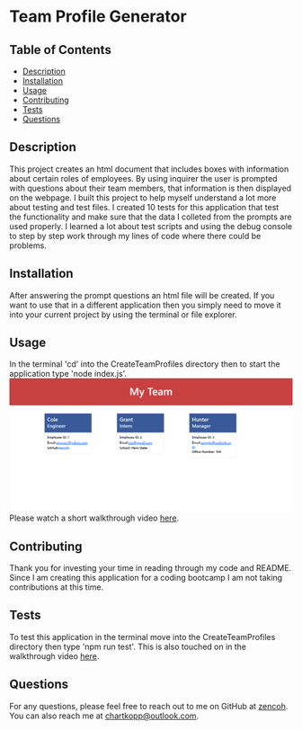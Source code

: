 # Team Profile Generator

## Table of Contents
* [Description](#description)
* [Installation](#installation)
* [Usage](#usage)
* [Contributing](#contributing)
* [Tests](#tests)
* [Questions](#questions)

## Description
This project creates an html document that includes boxes with information about certain roles of employees. By using inquirer the user is prompted with questions about their team members, that information is then displayed on the webpage. I built this project to help myself understand a lot more about testing  and test files. I created 10 tests for this application that test the functionality and make sure that the data I colleted from the prompts are used properly. I learned a lot about test scripts and using the debug console to step by step work through my lines of code where there could be problems.

## Installation
After answering the prompt questions an html file will be created. If you want to use that in a different application then you simply need to move it into your current project by using the terminal or file explorer.

## Usage
In the terminal 'cd' into the CreateTeamProfiles directory then to start the application type 'node index.js'.
![](./images/teamscreenshot.png)
Please watch a short walkthrough video [here](https://drive.google.com/file/d/1d3MpGaSLqqnkLVVtcEbCcQqtwPU9XP3_/view).

## Contributing
Thank you for investing your time in reading through my code and README. Since I am creating this application for a coding bootcamp I am not taking contributions at this time.

## Tests
To test this application in the terminal move into the CreateTeamProfiles directory then type 'npm run test'. This is also touched on in the walkthrough video [here](https://drive.google.com/file/d/1d3MpGaSLqqnkLVVtcEbCcQqtwPU9XP3_/view).

## Questions
For any questions, please feel free to reach out to me on GitHub at [zencoh](https://github.com/zencoh). You can also reach me at chartkopp@outlook.com.

